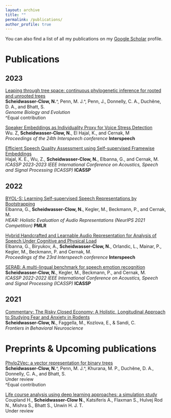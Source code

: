```yaml
---
layout: archive
title: ""
permalink: /publications/
author_profile: true
---
```


You can also find a list of all my publications on my <a href="https://scholar.google.com/citations?user=PQ95Jd8AAAAJ" target="_blank">Google Scholar</a> profile.

Publications
======
## 2023
<a href="https://doi.org/10.1093/gbe/evad213" target="_blank">Leaping through tree space: continuous phylogenetic inference for rooted and unrooted trees</a>\
**Scheidwasser-Clow, N.**^, Penn, M. J.^,  Penn, J., Donnelly, C. A., Duchêne, D. A., and Bhatt, S.\
_Genome Biology and Evolution_\
^Equal contribution

<a href="https://doi.org/10.21437/Interspeech.2023-2070" target="_blank">Speaker Embeddings as Individuality Proxy for Voice Stress Detection</a>\
Wu. Z, **Scheidwasser-Clow, N.**, El Hajal, K., and Cernak, M \
_Proceedings of the 24th Interspeech conference_ **Interspeech**

<a href="https://doi.org/10.1109/ICASSP49357.2023.10095132" target="_blank">Efficient Speech Quality Assessment using Self-supervised Framewise Embeddings</a>\
Hajal, K. E., Wu, Z., **Scheidwasser-Clow, N.**, Elbanna, G., and Cernak, M.\
_ICASSP 2023-2023 IEEE International Conference on Acoustics, Speech and Signal Processing (ICASSP)_ **ICASSP**

## 2022
<a href="https://proceedings.mlr.press/v166/elbanna22a.html" target="_blank">BYOL-S: Learning Self-supervised Speech Representations by Bootstrapping</a>\
Elbanna, G., **Scheidwasser-Clow, N.**, Kegler, M., Beckmann, P., and Cernak, M.\
_HEAR: Holistic Evaluation of Audio Representations (NeurIPS 2021 Competition)_ **PMLR**

<a href="http://doi.org/10.21437/Interspeech.2022-10498" target="_blank">Hybrid Handcrafted and Learnable Audio Representation for Analysis of Speech Under Cognitive and Physical Load</a>\
Elbanna, G., Biryukov, A., **Scheidwasser-Clow, N.**,  Orlandic, L.,  Mainar, P., Kegler, M., Beckmann, P. and Cernak, M. \
_Proceedings of the 23rd Interspeech conference_ **Interspeech**

<a href="https://doi.org/10.1109/ICASSP43922.2022.9747348" target="_blank">SERAB: A multi-lingual benchmark for speech emotion recognition</a>**\
Scheidwasser-Clow, N.**, Kegler, M., Beckmann, P., and Cernak, M.\
_ICASSP 2022-2022 IEEE International Conference on Acoustics, Speech and Signal Processing (ICASSP)_ **ICASSP**

## 2021
<a href="https://doi.org/10.3389/fnbeh.2021.664941" target="_blank">Commentary: The Risky Closed Economy: A Holistic, Longitudinal Approach to Studying Fear and Anxiety in Rodents</a>\
**Scheidwasser-Clow, N.**, Faggella, M., Kozlova, E., & Sandi, C.\
_Frontiers in Behavioral Neuroscience_

Preprints & Upcoming publications
======
<a href="https://doi.org/10.48550/arXiv.2304.12693" target="_blank">Phylo2Vec: a vector representation for binary trees</a>\
**Scheidwasser-Clow, N.**^, Penn, M. J.^,  Khurana, M. P., Duchêne, D. A., Donnelly, C. A., and Bhatt, S. \
Under review\
^Equal contribution

<a href="https://doi.org/10.21203/rs.3.rs-3601343/v1" target="_blank">Life course analysis using deep learning approaches: a simulation study</a>\
Coupland H., **Scheidwasser-Clow N.**, Katsiferis A., Flaxman S., Hulvej Rod N., Mishra S., Bhatt S., Unwin H. J. T. \
Under review

<!-- <br>

{% include base_path %}

{% for post in site.publications reversed %}
  {% include archive-single.html %}
{% endfor %} -->
